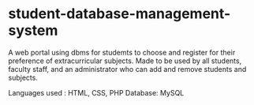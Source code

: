 # student-database-management-system

A web portal using dbms for studemts to choose and register for their preference of extracurricular subjects. 
Made to be used by all students, faculty staff, and an administrator who can add and remove students and subjects.

Languages used : HTML, CSS, PHP
Database: MySQL

